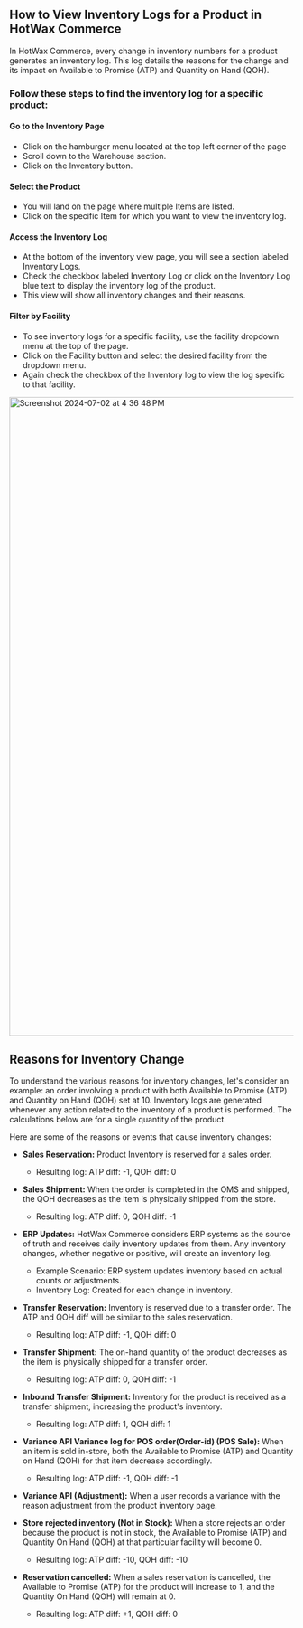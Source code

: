 ## How to View Inventory Logs for a Product in HotWax Commerce

In HotWax Commerce, every change in inventory numbers for a product generates an inventory log. This log details the reasons for the change and its impact on Available to Promise (ATP) and Quantity on Hand (QOH).

### Follow these steps to find the inventory log for a specific product:

#### Go to the Inventory Page
- Click on the hamburger menu located at the top left corner of the page
- Scroll down to the Warehouse section.
- Click on the Inventory button.

#### Select the Product
- You will land on the page where multiple Items are listed.
- Click on the specific Item for which you want to view the inventory log.

#### Access the Inventory Log
- At the bottom of the inventory view page, you will see a section labeled Inventory Logs.
- Check the checkbox labeled Inventory Log or click on the Inventory Log blue text to display the inventory log of the product.
- This view will show all inventory changes and their reasons.

#### Filter by Facility
- To see inventory logs for a specific facility, use the facility dropdown menu at the top of the page.
- Click on the Facility button and select the desired facility from the dropdown menu.
- Again check the checkbox of the Inventory log to view the log specific to that facility.

<img width="1130" alt="Screenshot 2024-07-02 at 4 36 48 PM" src="https://github.com/AjinkyaM1/Ajinkya-OMS-Documentation/assets/158986859/1b8dd0de-f835-42c3-afb5-504de6b54743">


## Reasons for Inventory Change
To understand the various reasons for inventory changes, let's consider an example: an order involving a product with both Available to Promise (ATP) and Quantity on Hand (QOH) set at 10. Inventory logs are generated whenever any action related to the inventory of a product is performed. The calculations below are for a single quantity of the product.

Here are some of the reasons or events that cause inventory changes:

- **Sales Reservation:** Product Inventory is reserved for a sales order.
  - Resulting log: ATP diff: -1, QOH diff: 0

- **Sales Shipment:** When the order is completed in the OMS and shipped, the QOH decreases as the item is physically shipped from the store.
  - Resulting log: ATP diff: 0, QOH diff: -1

- **ERP Updates:** HotWax Commerce considers ERP systems as the source of truth and receives daily inventory updates from them. Any inventory changes, whether negative or positive, will create an inventory log.
  - Example Scenario: ERP system updates inventory based on actual counts or adjustments.
  - Inventory Log: Created for each change in inventory.

- **Transfer Reservation:** Inventory is reserved due to a transfer order. The ATP and QOH diff will be similar to the sales reservation.
  - Resulting log: ATP diff: -1, QOH diff: 0

- **Transfer Shipment:** The on-hand quantity of the product decreases as the item is physically shipped for a transfer order.
  - Resulting log: ATP diff: 0, QOH diff: -1

- **Inbound Transfer Shipment:** Inventory for the product is received as a transfer shipment, increasing the product's inventory.
  - Resulting log: ATP diff: 1, QOH diff: 1

- **Variance API Variance log for POS order(Order-id) (POS Sale):** When an item is sold in-store, both the Available to Promise (ATP) and Quantity on Hand (QOH) for that item decrease accordingly.
  - Resulting log: ATP diff: -1, QOH diff: -1

- **Variance API (Adjustment):** When a user records a variance with the reason adjustment from the product inventory page.

- **Store rejected inventory (Not in Stock):** When a store rejects an order because the product is not in stock, the Available to Promise (ATP) and Quantity On Hand (QOH) at that particular facility will become 0.
  - Resulting log: ATP diff: -10, QOH diff: -10

- **Reservation cancelled:** When a sales reservation is cancelled, the Available to Promise (ATP) for the product will increase to 1, and the Quantity On Hand (QOH) will remain at 0.
  - Resulting log: ATP diff: +1, QOH diff: 0
